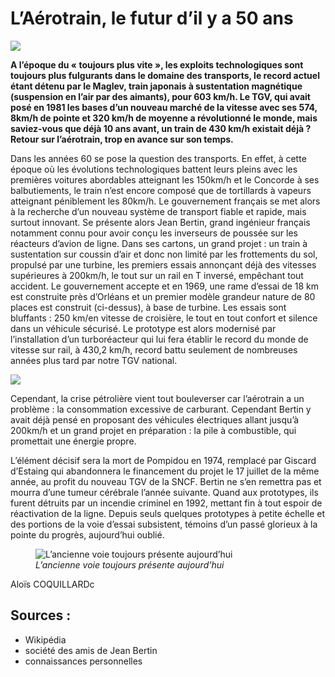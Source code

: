# L’Aérotrain, le futur d’il y a 50 ans

![](art_aerotrain/img_0.jpg)

**A l’époque du « toujours plus vite », les exploits technologiques sont toujours plus fulgurants dans le domaine des transports, le record actuel étant détenu par le Maglev, train japonais à sustentation magnétique (suspension en l’air par des aimants), pour 603 km/h. Le TGV, qui avait posé en 1981 les bases d’un nouveau marché de la vitesse avec ses 574, 8km/h de pointe et 320 km/h de moyenne a révolutionné le monde, mais saviez-vous que déjà 10 ans avant, un train de 430 km/h existait déjà ? Retour sur l’aérotrain, trop en avance sur son temps.**

Dans les années 60 se pose la question des transports. En effet, à cette époque où les évolutions technologiques battent leurs pleins avec les premières voitures abordables atteignant les 150km/h et le Concorde à ses balbutiements, le train n’est encore composé que de tortillards à vapeurs atteignant péniblement les 80km/h. Le gouvernement français se met alors à la recherche d’un nouveau système de transport fiable et rapide, mais surtout innovant. Se présente alors Jean Bertin, grand ingénieur français notamment connu pour avoir conçu les inverseurs de poussée sur les réacteurs d’avion de ligne. Dans ses cartons, un grand projet : un train à sustentation sur coussin d’air et donc non limité par les frottements du sol, propulsé par une turbine, les premiers essais annonçant déjà des vitesses supérieures à 200km/h, le tout sur un rail en T inversé, empêchant tout accident. Le gouvernement accepte et en 1969, une rame d’essai de 18 km est construite près d’Orléans et un premier modèle grandeur nature de 80 places est construit (ci-dessus), à base de turbine. Les essais sont bluffants : 250 km/en vitesse de croisière, le tout en tout confort et silence dans un véhicule sécurisé. Le prototype est alors modernisé par l’installation d’un turboréacteur qui lui fera établir le record du monde de vitesse sur rail, à 430,2 km/h, record battu seulement de nombreuses années plus tard par notre TGV national. 

![](art_aerotrain/img_2.jpg)

Cependant, la crise pétrolière vient tout bouleverser car l’aérotrain a un problème : la consommation excessive de carburant. Cependant Bertin y avait déjà pensé en proposant des véhicules électriques allant jusqu’à 200km/h et un grand projet en préparation : la pile à combustible, qui promettait une énergie propre.

L’élément décisif sera la mort de Pompidou en 1974, remplacé par Giscard d’Estaing qui abandonnera le financement du projet le 17 juillet de la même année, au profit du nouveau TGV de la SNCF. Bertin ne s’en remettra pas et mourra d’une tumeur cérébrale l’année suivante. Quand aux prototypes, ils furent détruits par un incendie criminel en 1992, mettant fin à tout espoir de réactivation de la ligne. Depuis seuls quelques prototypes à petite échelle et des portions de la voie d’essai subsistent, témoins d’un passé glorieux à la pointe du progrès, aujourd’hui oublié.


<figure class="aligndroite figure_img figureart">
    <img class="imgart1 imgart"
            src="art_aerotrain/img_1.jpg"
            alt="L’ancienne voie toujours présente aujourd’hui">
    <figcaption class="figcaptionart"><i>L’ancienne voie toujours présente aujourd’hui</i></figcaption>
</figure>

<p class="aligndroite">Aloïs COQUILLARDc</p>

## Sources :

 - Wikipédia
 - société des amis de Jean Bertin
 - connaissances personnelles	
